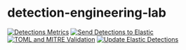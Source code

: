 # detection-engineering-lab



[![Detections Metrics](https://github.com/darknessfalls/detection-engineering-lab/actions/workflows/metrics.yml/badge.svg)](https://github.com/darknessfalls/detection-engineering-lab/actions/workflows/metrics.yml) [![Send Detections to Elastic](https://github.com/darknessfalls/detection-engineering-lab/actions/workflows/send_detections_to_elastic.yml/badge.svg)](https://github.com/darknessfalls/detection-engineering-lab/actions/workflows/send_detections_to_elastic.yml) [![TOML and MITRE Validation](https://github.com/darknessfalls/detection-engineering-lab/actions/workflows/toml_mitre_validation.yml/badge.svg)](https://github.com/darknessfalls/detection-engineering-lab/actions/workflows/toml_mitre_validation.yml) [![Update Elastic Detections](https://github.com/darknessfalls/detection-engineering-lab/actions/workflows/updated_elastic_send.yml/badge.svg)](https://github.com/darknessfalls/detection-engineering-lab/actions/workflows/updated_elastic_send.yml)
